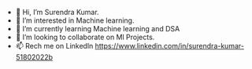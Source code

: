 - 👋 Hi, I’m Surendra Kumar.
- 👀 I’m interested in Machine learning.
- 🌱 I’m currently learning Machine learning and DSA
- 💞️ I’m looking to collaborate on Ml Projects.
- 📫 Rech me on Linkedln https://www.linkedin.com/in/surendra-kumar-51802022b
